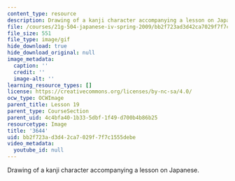 ```yaml
---
content_type: resource
description: Drawing of a kanji character accompanying a lesson on Japanese.
file: /courses/21g-504-japanese-iv-spring-2009/bb2f723ad3d42ca7029f7f7c1555debe_3644.gif
file_size: 551
file_type: image/gif
hide_download: true
hide_download_original: null
image_metadata:
  caption: ''
  credit: ''
  image-alt: ''
learning_resource_types: []
license: https://creativecommons.org/licenses/by-nc-sa/4.0/
ocw_type: OCWImage
parent_title: Lesson 19
parent_type: CourseSection
parent_uid: 4c4bfa40-1b33-5dbf-1f49-d700b4b86b25
resourcetype: Image
title: '3644'
uid: bb2f723a-d3d4-2ca7-029f-7f7c1555debe
video_metadata:
  youtube_id: null
---
```

Drawing of a kanji character accompanying a lesson on Japanese.